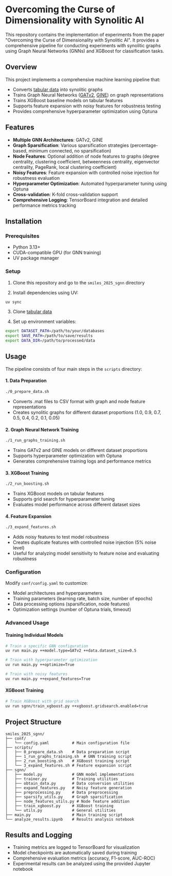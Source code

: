# Overcoming the Curse of Dimensionality with Synolitic AI

This repository contains the implementation of experiments from the paper "Overcoming the Curse of Dimensionality with Synolitic AI". It provides a comprehensive pipeline for conducting experiments with synolitic graphs using Graph Neural Networks (GNNs) and XGBoost for classification tasks.

## Overview

This project implements a comprehensive machine learning pipeline that:
- Converts [tabular data](https://github.com/Mirkes/Databases-and-code-for-l_p-functional-comparison) into synolitic graphs
- Trains Graph Neural Networks ([GATv2](https://pytorch-geometric.readthedocs.io/en/2.6.1/generated/torch_geometric.nn.conv.GATv2Conv.html), [GINE](https://pytorch-geometric.readthedocs.io/en/2.6.0/generated/torch_geometric.nn.conv.GINEConv.html)) on graph representations
- Trains XGBoost baseline models on tabular features
- Supports feature expansion with noisy features for robustness testing
- Provides comprehensive hyperparameter optimization using Optuna

## Features

- **Multiple GNN Architectures**: GATv2, GINE
- **Graph Sparsification**: Various sparsification strategies (percentage-based, minimum connected, no sparsification)
- **Node Features**: Optional addition of node features to graphs (degree centrality, clustering coefficient, betweenness centrality, eigenvector centrality, PageRank, local clustering coefficient)
- **Noisy Features**: Feature expansion with controlled noise injection for robustness evaluation
- **Hyperparameter Optimization**: Automated hyperparameter tuning using Optuna
- **Cross-validation**: K-fold cross-validation support
- **Comprehensive Logging**: TensorBoard integration and detailed performance metrics tracking

## Installation

### Prerequisites

- Python 3.13+
- CUDA-compatible GPU (for GNN training)
- UV package manager

### Setup

1. Clone this repository and go to the ```smiles_2025_sgnn``` directory

2. Install dependencies using UV:
```bash
uv sync
```

3. Clone [tabular data](https://github.com/Mirkes/Databases-and-code-for-l_p-functional-comparison)

4. Set up environment variables:
```bash
export DATASET_PATH=/path/to/your/databases
export SAVE_PATH=/path/to/save/results
export DATA_DIR=/path/to/processed/data
```

## Usage

The pipeline consists of four main steps in the ```scripts``` directory:

#### 1. Data Preparation
```bash
./0_prepare_data.sh
```
- Converts .mat files to CSV format with graph and node feature representations
- Creates synolitic graphs for different dataset proportions (1.0, 0.9, 0.7, 0.5, 0.4, 0.2, 0.1, 0.05)

#### 2. Graph Neural Network Training
```bash
./1_run_graphs_training.sh
```
- Trains GATv2 and GINE models on different dataset proportions
- Supports hyperparameter optimization with Optuna
- Generates comprehensive training logs and performance metrics

#### 3. XGBoost Training
```bash
./2_run_boosting.sh
```
- Trains XGBoost models on tabular features
- Supports grid search for hyperparameter tuning
- Evaluates model performance across different dataset sizes

#### 4. Feature Expansion
```bash
./3_expand_features.sh
```
- Adds noisy features to test model robustness
- Creates duplicate features with controlled noise injection (5% noise level)
- Useful for analyzing model sensitivity to feature noise and evaluating robustness

### Configuration

Modify `conf/config.yaml` to customize:
- Model architectures and hyperparameters
- Training parameters (learning rate, batch size, number of epochs)
- Data processing options (sparsification, node features)
- Optimization settings (number of Optuna trials, timeout)

### Advanced Usage

#### Training Individual Models
```bash
# Train a specific GNN configuration
uv run main.py ++model.type=GATv2 ++data.dataset_size=0.5

# Train with hyperparameter optimization
uv run main.py ++optimize=True

# Train with noisy features
uv run main.py ++expand_features=True
```

#### XGBoost Training
```bash
# Train XGBoost with grid search
uv run sgnn/train_xgboost.py ++xgboost.gridsearch.enabled=true
```

## Project Structure

```
smiles_2025_sgnn/
├── conf/
│   └── config.yaml          # Main configuration file
├── scripts/
│   ├── 0_prepare_data.sh    # Data preparation script
│   ├── 1_run_graphs_training.sh  # GNN training script
│   ├── 2_run_boosting.sh    # XGBoost training script
│   └── 3_expand_features.sh # Feature expansion script
├── sgnn/
│   ├── model.py             # GNN model implementations
│   ├── trainer.py           # Training utilities
│   ├── obtain_data.py       # Data conversion utilities
│   ├── expand_features.py   # Noisy feature generation
│   ├── preprocessing.py     # Data preprocessing
│   ├── sparsify_utils.py    # Graph sparsification
│   ├── node_features_utils.py # Node feature addition
│   ├── train_xgboost.py     # XGBoost training
│   └── utils.py             # General utilities
├── main.py                  # Main training script
└── analyze_results.ipynb    # Results analysis notebook
```

## Results and Logging

- Training metrics are logged to TensorBoard for visualization
- Model checkpoints are automatically saved during training
- Comprehensive evaluation metrics (accuracy, F1-score, AUC-ROC)
- Experimental results can be analyzed using the provided Jupyter notebook